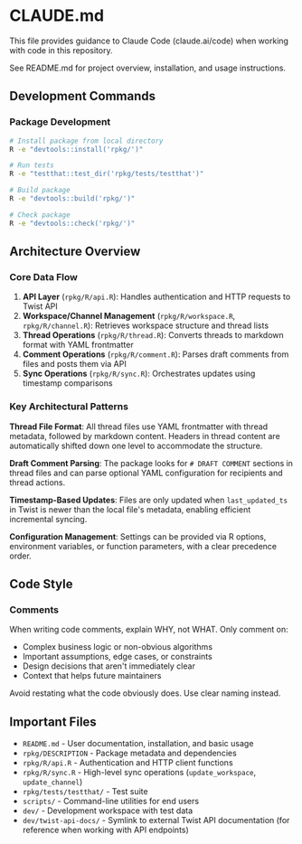 # CLAUDE.md

This file provides guidance to Claude Code (claude.ai/code) when working with code in this repository.

See README.md for project overview, installation, and usage instructions.

## Development Commands

### Package Development

```bash
# Install package from local directory
R -e "devtools::install('rpkg/')"

# Run tests
R -e "testthat::test_dir('rpkg/tests/testthat')"

# Build package
R -e "devtools::build('rpkg/')"

# Check package
R -e "devtools::check('rpkg/')"
```

## Architecture Overview

### Core Data Flow

1. **API Layer** (`rpkg/R/api.R`): Handles authentication and HTTP requests to Twist API
2. **Workspace/Channel Management** (`rpkg/R/workspace.R`, `rpkg/R/channel.R`): Retrieves workspace structure and thread lists
3. **Thread Operations** (`rpkg/R/thread.R`): Converts threads to markdown format with YAML frontmatter
4. **Comment Operations** (`rpkg/R/comment.R`): Parses draft comments from files and posts them via API
5. **Sync Operations** (`rpkg/R/sync.R`): Orchestrates updates using timestamp comparisons

### Key Architectural Patterns

**Thread File Format**: All thread files use YAML frontmatter with thread metadata, followed by markdown content. Headers in thread content are automatically shifted down one level to accommodate the structure.

**Draft Comment Parsing**: The package looks for `# DRAFT COMMENT` sections in thread files and can parse optional YAML configuration for recipients and thread actions.

**Timestamp-Based Updates**: Files are only updated when `last_updated_ts` in Twist is newer than the local file's metadata, enabling efficient incremental syncing.

**Configuration Management**: Settings can be provided via R options, environment variables, or function parameters, with a clear precedence order.

## Code Style

### Comments

When writing code comments, explain WHY, not WHAT. Only comment on:

- Complex business logic or non-obvious algorithms
- Important assumptions, edge cases, or constraints
- Design decisions that aren't immediately clear
- Context that helps future maintainers

Avoid restating what the code obviously does. Use clear naming instead.

## Important Files

- `README.md` - User documentation, installation, and basic usage
- `rpkg/DESCRIPTION` - Package metadata and dependencies
- `rpkg/R/api.R` - Authentication and HTTP client functions
- `rpkg/R/sync.R` - High-level sync operations (`update_workspace`, `update_channel`)
- `rpkg/tests/testthat/` - Test suite
- `scripts/` - Command-line utilities for end users
- `dev/` - Development workspace with test data
- `dev/twist-api-docs/` - Symlink to external Twist API documentation (for reference when working with API endpoints)
